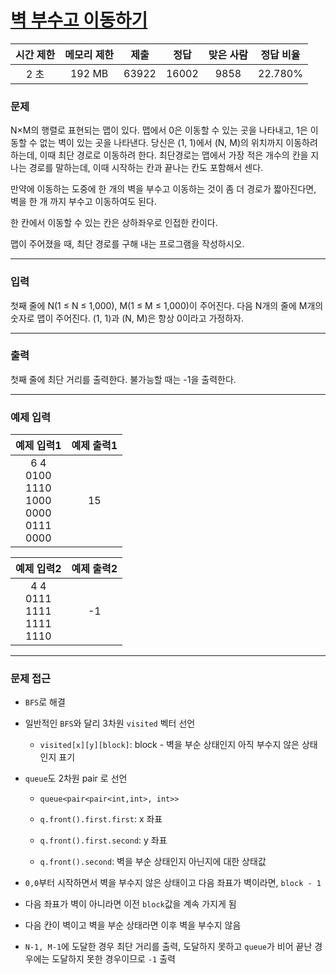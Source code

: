 # [벽 부수고 이동하기](https://www.acmicpc.net/problem/2206)

<div align = center>

| 시간 제한 | 메모리 제한 | 제출  | 정답  | 맞은 사람 | 정답 비율 |
| :-------: | :---------: | :---: | :---: | :-------: | :-------: |
|   2 초    |   192 MB    | 63922 | 16002 |   9858    |  22.780%  |

</div>

### 문제

N×M의 행렬로 표현되는 맵이 있다. 맵에서 0은 이동할 수 있는 곳을 나타내고, 1은 이동할 수 없는 벽이 있는 곳을 나타낸다. 당신은 (1, 1)에서 (N, M)의 위치까지 이동하려 하는데, 이때 최단 경로로 이동하려 한다. 최단경로는 맵에서 가장 적은 개수의 칸을 지나는 경로를 말하는데, 이때 시작하는 칸과 끝나는 칸도 포함해서 센다.

만약에 이동하는 도중에 한 개의 벽을 부수고 이동하는 것이 좀 더 경로가 짧아진다면, 벽을 한 개 까지 부수고 이동하여도 된다.

한 칸에서 이동할 수 있는 칸은 상하좌우로 인접한 칸이다.

맵이 주어졌을 때, 최단 경로를 구해 내는 프로그램을 작성하시오.

---

### 입력

첫째 줄에 N(1 ≤ N ≤ 1,000), M(1 ≤ M ≤ 1,000)이 주어진다. 다음 N개의 줄에 M개의 숫자로 맵이 주어진다. (1, 1)과 (N, M)은 항상 0이라고 가정하자.

---

### 출력

첫째 줄에 최단 거리를 출력한다. 불가능할 때는 -1을 출력한다.

---

### 예제 입력

|                        예제 입력1                         | 예제 출력1 |
| :-------------------------------------------------------: | :--------: |
| 6 4<br/>0100<br/>1110<br/>1000<br/>0000<br/>0111<br/>0000 |     15     |

|               예제 입력2                | 예제 출력2 |
| :-------------------------------------: | :--------: |
| 4 4<br/>0111<br/>1111<br/>1111<br/>1110 |     -1     |

---

### 문제 접근

  - `BFS`로 해결

  - 일반적인 `BFS`와 달리 3차원 `visited` 벡터 선언

    - `visited[x][y][block]`: block - 벽을 부순 상태인지 아직 부수지 않은 상태인지 표기

  - `queue`도 2차원 pair 로 선언

    - `queue<pair<pair<int,int>, int>>`

    - `q.front().first.first`: x 좌표

    - `q.front().first.second`: y 좌표

    - `q.front().second`: 벽을 부순 상태인지 아닌지에 대한 상태값

  - `0,0`부터 시작하면서 벽을 부수지 않은 상태이고 다음 좌표가 벽이라면, `block - 1`

  - 다음 좌표가 벽이 아니라면 이전 `block`값을 계속 가지게 됨

  - 다음 칸이 벽이고 벽을 부순 상태라면 이후 벽을 부수지 않음

  - `N-1, M-1`에 도달한 경우 최단 거리를 출력, 도달하지 못하고 `queue`가 비어 끝난 경우에는 도달하지 못한 경우이므로 `-1` 출력